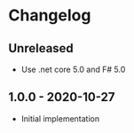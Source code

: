 # Changelog

<!-- There is always Unreleased section on the top. Subsections (Add, Changed, Fix, Removed) should be Add as needed. -->
## Unreleased
- Use .net core 5.0 and F# 5.0

## 1.0.0 - 2020-10-27
- Initial implementation

